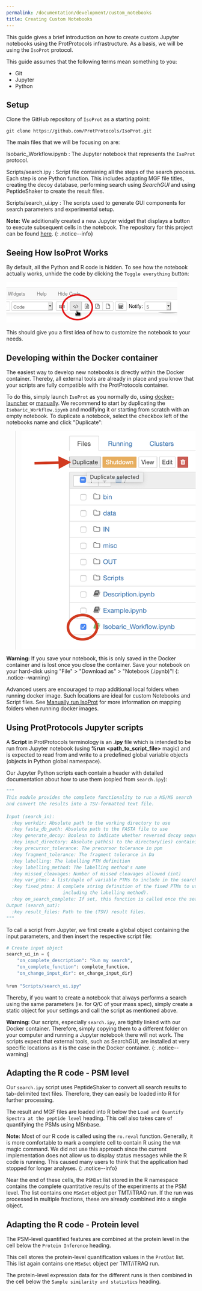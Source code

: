 ```yaml
---
permalink: /documentation/development/custom_notebooks
title: Creating Custom Notebooks
---
```


This guide gives a brief introduction on how to create custom Jupyter notebooks using the ProtProtocols infrastructure. As a basis, we will be using the `IsoProt` protocol. 

This guide assumes that the following terms mean something to you:

  * Git
  * Jupyter
  * Python

## Setup

Clone the GitHub repository of `IsoProt` as a starting point:

```
git clone https://github.com/ProtProtocols/IsoProt.git
```

The main files that we will be focusing on are:

Isobaric_Workflow.ipynb
: The Jupyter notebook that represents the `IsoProt` protocol.

Scripts/search.ipy
: Script file containing all the steps of the search process. Each step is one Python function. This includes adapting MGF file titles, creating the decoy database, performing search using *SearchGUI* and using PeptideShaker to create the result files.

Scripts/search_ui.ipy
: The scripts used to generate GUI components for search parameters and experimental setup.

**Note:** We additionally created a new Jupyter widget that displays a button to execute subsequent cells in the notebook. The repository for this project can be found [here](https://github.com/ProtProtocols/jupyter-button_execute).
{: .notice--info}

## Seeing How IsoProt Works


By default, all the Python and R code is hidden. To see how the notebook actually works, unhide the code by clicking the `Toggle everything` button:

![Jupyter toggle button](/assets/images/jupyter_toggle_button.png)

This should give you a first idea of how to customize the notebook to your needs.

## Developing within the Docker container

The easiest way to develop new notebooks is directly within the Docker container. Thereby, all external tools are already in place and you know that your scripts are fully compatible with the ProtProtocols container.

To do this, simply launch `IsoProt` as you normally do, using [docker-launcher](/documentation/docker_launcher) or [manually](/documentation/isoprot_manual).
We recommend to start by duplicating the `Isobaric_Workflow.ipynb` and modifying it or starting from scratch with an empty notebook. To duplicate a notebook, select the checkbox left of the notebooks name and click "Duplicate":

> ![Duplicate existing Jupyter notebook](/assets/images/jupyter_duplicate_notebook.png)


**Warning:** If you save your notebook, this is only saved in the Docker container and is lost once you close the container. Save your notebook on your hard-disk using "File" > "Download as" > "Notebook (.ipynb)"!
{: .notice--warning} 

Advanced users are encouraged to map additional local folders when running docker image. Such locations are ideal for custom Notebooks and Script files.
See [Manually run IsoProt](/documentation/isoprot_manual)  for more information on mapping folders when running docker images.


## Using ProtProtocols Jupyter scripts

A **Script** in ProtProtocols terminology is an **.ipy** file which is intended to be run from Jupyter notebook (using **%run <path_to_script_file>** magic) and
is expected to read from and write to a predefined global variable objects (objects in Python global namespace).

Our Jupyter Python scripts each contain a header with detailed documentation about how to use them (copied from `search.ipy`):

```python
"""
This module provides the complete functionality to run a MS/MS search
and convert the results into a TSV-formatted text file.

Input (search_in):
  :key workdir: Absolute path to the working directory to use
  :key fasta_db_path: Absolute path to the FASTA file to use
  :key generate_decoy: Boolean to indicate whether reversed decoy sequences should be generated.
  :key input_directory: Absolute path(s) to the directory(ies) containing the MS/MS spectra files (in MGF format)
  :key precursor_tolerance: The precursor tolerance in ppm
  :key fragment_tolerance: The fragment tolerance in Da
  :key labelling: The labelling PTM definition
  :key labelling_method: The labelling method's name
  :key missed_cleavages: Number of missed cleavages allowed (int)
  :key var_ptms: A list/duple of variable PTMs to include in the search
  :key fixed_ptms: A complete string definition of the fixed PTMs to use (not
                     including the labelling method).
  :key on_search_complete: If set, this function is called once the search is complete.
Output (search_out):
  :key result_files: Path to the (TSV) result files.
"""
```

To call a script from Jupyter, we first create a global object containing the input parameters, and then insert the respective script file:

```python
# Create input object
search_ui_in = {
	"on_complete_description": "Run my search", 
	"on_complete_function": complete_function,
    "on_change_input_dir": on_change_input_dir}

%run "Scripts/search_ui.ipy"
```

Thereby, if you want to create a notebook that always performs a search using the same parameters (ie. for Q/C of your mass spec), simply create a static object for your settings and call the script as mentioned above.

**Warning:** Our scripts, especially `search.ipy`, are tightly linked with our Docker container. Therefore, simply copying them to a different folder on your computer and running a Jupyter notebook there will not work. The scripts expect that external tools, such as SearchGUI, are installed at very specific locations as it is the case in the Docker container.
{: .notice--warning}

## Adapting the R code - PSM level

Our `search.ipy` script uses PeptideShaker to convert all search results to tab-delimited text files. Therefore, they can easily be loaded into R for further processing.

The result and MGF files are loaded into R below the `Load and Quantify Spectra at the peptide level` heading. This cell also takes care of quantifying the PSMs using MSnbase. 

**Note:** Most of our R code is called using the `ro.reval` function. Generally, it is more comfortable to mark a complete cell to contain R using the `%%R` magic command. We did not use this approach since the current implementation does not allow us to display status messages while the R code is running. This caused many users to think that the application had stopped for longer analyses.
{: .notice--info}

Near the end of these cells, the `PSMDat` list stored in the R namespace contains the complete quantitative results of the experiments at the PSM level. The list contains one `MSnSet` object per TMT/iTRAQ run. If the run was processed in multiple fractions, these are already combined into a single object.

## Adapting the R code - Protein level

The PSM-level quantified features are combined at the protein level in the cell below the `Protein Inference` heading. 

This cell stores the protein-level quantification values in the `ProtDat` list. This list again contains one `MSnSet` object per TMT/iTRAQ run.

The protein-level expression data for the different runs is then combined in the cell below the `Sample similarity and statistics` heading.
